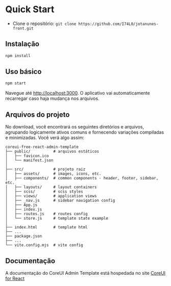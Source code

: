 # Quick Start

- Clone o repositório: `git clone https://github.com/I74L0/jotanunes-front.git`

## Instalação

``` bash
npm install
```

## Uso básico

``` bash
npm start 
```

Navegue até [http://localhost:3000](http://localhost:3000). O aplicativo vai automaticamente recarregar caso haja mudança nos arquivos.

## Arquivos do projeto

No download, você encontrará os seguintes diretórios e arquivos, agrupando logicamente ativos comuns e fornecendo variações compiladas e minimizadas. Você verá algo assim:

```
coreui-free-react-admin-template
├── public/          # arquivos estáticos
│   ├── favicon.ico
│   └── manifest.json
│
├── src/             # projeto raiz
│   ├── assets/      # images, icons, etc.
│   ├── components/  # common components - header, footer, sidebar, etc.
│   ├── layouts/     # layout containers
│   ├── scss/        # scss styles
│   ├── views/       # application views
│   ├── _nav.js      # sidebar navigation config
│   ├── App.js
│   ├── index.js
│   ├── routes.js    # routes config
│   └── store.js     # template state example 
│
├── index.html       # template html
├── ...
├── package.json
├── ...
└── vite.config.mjs  # vite config
```

## Documentação

A documentação do CoreUI Admin Template está hospedada no site [CoreUI for React](https://coreui.io/react/docs/templates/installation/)
